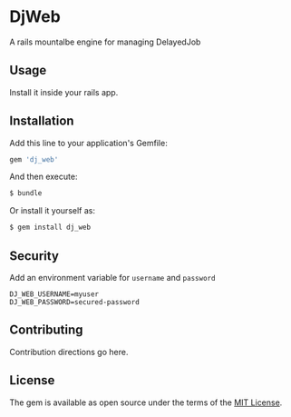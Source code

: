 # DjWeb
A rails mountalbe engine for managing DelayedJob

## Usage
Install it inside your rails app.

## Installation
Add this line to your application's Gemfile:

```ruby
gem 'dj_web'
```

And then execute:
```bash
$ bundle
```

Or install it yourself as:
```bash
$ gem install dj_web
```

## Security
Add an environment variable for `username` and `password`

```
DJ_WEB_USERNAME=myuser
DJ_WEB_PASSWORD=secured-password
```

## Contributing
Contribution directions go here.

## License
The gem is available as open source under the terms of the [MIT License](https://opensource.org/licenses/MIT).
